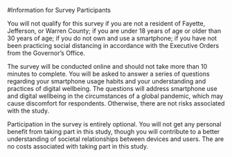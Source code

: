 #Information for Survey Participants

You will not qualify for this survey if you are not a resident of Fayette, Jefferson, or Warren County; if you are under 18 years of age or older than 30 years of age; if you do not own and use a smartphone; if you have not been practicing social distancing in accordance with the Executive Orders from the Governor’s Office.

The survey will be conducted online and should not take more than 10 minutes to complete. You will be asked to answer a series of questions regarding your smartphone usage habits and your understanding and practices of digital wellbeing. The questions will address smartphone use and digital wellbeing in the circumstances of a global pandemic, which may cause discomfort for respondents. Otherwise, there are not risks associated with the study.

Participation in the survey is entirely optional. You will not get any personal benefit from taking part in this study, though you will contribute to a better understanding of societal relationships between devices and users. The are no costs associated with taking part in this study.
